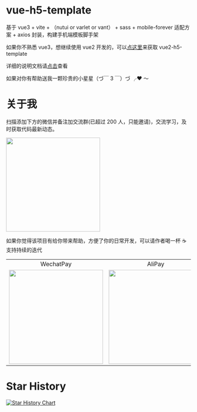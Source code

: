 # vue-h5-template

基于 vue3 + vite + （nutui or varlet or vant） + sass + mobile-forever 适配方案 + axios 封装，构建手机端模板脚手架

如果你不熟悉 vue3，想继续使用 vue2 开发的，可以[点这里](https://github.com/sunniejs/vue-h5-template/tree/vue2-h5-template)来获取 vue2-h5-template

详细的说明文档请[点击](https://sunniejs.github.io/vue-h5-template/)查看

如果对你有帮助送我一颗珍贵的小星星（づ￣ 3 ￣）づ ╭❤ ～

# 关于我

扫描添加下方的微信并备注加交流群(已超过 200 人，只能邀请)，交流学习，及时获取代码最新动态。

 <p>
  <img src="https://cdn.jsdelivr.net/gh/fonghehe/picture/personal/account.jpg" width="256">
</p>

如果你觉得该项目有给你带来帮助，方便了你的日常开发，可以请作者喝一杯 ☕ 支持持续的迭代

 <table >
  <tr align="center">
  <td>WechatPay</td>
  <td>AliPay</td>
  </tr>
  <tr style="text-align:center">
    <td> <img src="https://cdn.jsdelivr.net/gh/fonghehe/picture/contribute/wechatPay.jpeg" width="256" /></td>
    <td>
      <img src="https://cdn.jsdelivr.net/gh/fonghehe/picture/contribute/aliPay.jpeg" width="256" />
    </td>
  </tr>
</table>

# Star History

[![Star History Chart](https://api.star-history.com/svg?repos=sunniejs/vue-h5-template&type=Timeline)](https://star-history.com/#tobe-fe-dalao/fast-vue3&Timeline)
